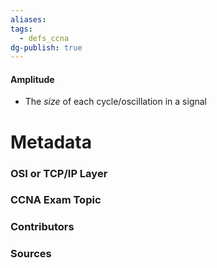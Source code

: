 ```yaml
---
aliases: 
tags:
  - defs_ccna
dg-publish: true
---
```

#### Amplitude
- The *size* of each cycle/oscillation in a signal







# Metadata
### OSI or TCP/IP Layer

### CCNA Exam Topic

### Contributors

### Sources

